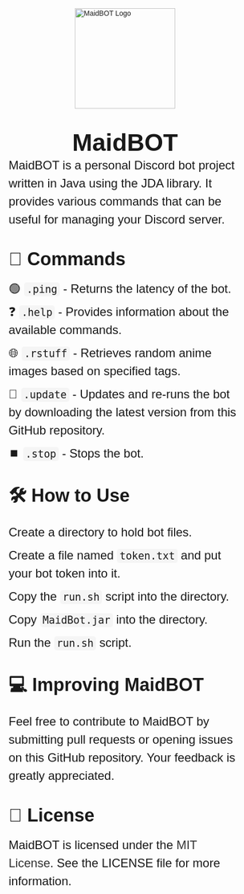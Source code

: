 <!DOCTYPE html>
<html lang="en">
<head>
  <meta charset="UTF-8">
  <meta http-equiv="X-UA-Compatible" content="IE=edge">
  <meta name="viewport" content="width=device-width, initial-scale=1.0">
  <style>
    /* Add some styles to improve the look of the page */
    body {
      font-family: Arial, sans-serif;
      margin: 0;
    }
    .container {
      max-width: 800px;
      margin: 0 auto;
      padding: 40px 20px;
      box-sizing: border-box;
    }
    .logo {
      display: block;
      margin: 0 auto;
      width: 200px;
      height: 200px;
    }
    h1 {
      font-size: 48px;
      text-align: center;
      margin: 0;
      margin-top: 40px;
    }
    h2 {
      font-size: 36px;
      margin: 40px 0 20px;
    }
    p {
      font-size: 24px;
      line-height: 1.5;
      margin: 0;
    }
    ul, ol {
      list-style: none;
      margin: 0;
      padding: 0;
    }
    li {
      font-size: 24px;
      line-height: 1.5;
      margin: 10px 0;
    }
    code {
      font-family: Consolas, monospace;
      background-color: #f5f5f5;
      padding: 2px 5px;
      border-radius: 5px;
    }
    a {
      color: #333;
      text-decoration: none;
    }
    a:hover {
      text-decoration: underline;
    }
    button {
      font-size: 24px;
      color: #fff;
      background-color: #333;
      border: none;
      border-radius: 5px;
      padding: 10px 20px;
      cursor: pointer;
      transition: background-color 0.3s;
    }
    button:hover {
      background-color: #666;
    }
  </style>
</head>
<body>
  <div class="container">
    <img src="https://iili.io/HGcjFi7.jpg" alt="MaidBOT Logo" class="logo">
    <h1>MaidBOT</h1>
    <p>
      MaidBOT is a personal Discord bot project written in Java using the JDA library. It provides various commands that can be useful for managing your Discord server.
    </p>
    <h2>🤖 Commands</h2>
    <ul>
      <li>🟢 <code>.ping</code> - Returns the latency of the bot.</li>
      <li>❓ <code>.help</code> - Provides information about the available commands.</li>
      <li>🌐 <code>.rstuff</code> - Retrieves random anime images based on specified tags.</li>
      <li>🔄 <code>.update</code> - Updates and re-runs the bot by downloading the latest version from this GitHub repository.</li>
      <li>⏹️ <code>.stop</code> - Stops the bot.</li>
    </ul>
  <h2>🛠️ How to Use</h2>
  
  <ol>
    <li>Create a directory to hold bot files. </li>
    <li>Create a file named <code>token.txt</code> and put your bot token into it. </li>
    <li>Copy the <code>run.sh</code> script into the directory. </li>
    <li>Copy <code>MaidBot.jar</code> into the directory. </li>
    <li>Run the <code>run.sh</code> script. </li>
  </ol>
  
  <h2>💻 Improving MaidBOT</h2>
  
  <p>
    Feel free to contribute to MaidBOT by submitting pull requests or opening issues on this GitHub repository. Your feedback is greatly appreciated.
  </p>
  
  <h2>📜 License</h2>
  
  <p>
    MaidBOT is licensed under the <a href="https://opensource.org/licenses/MIT" target="_new">MIT License</a>. See the LICENSE file for more information.
  </p>  
</body>
</html>